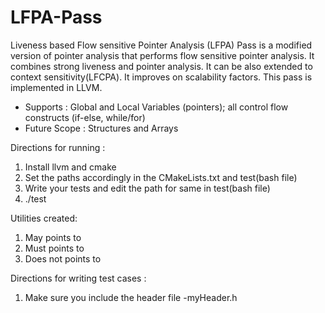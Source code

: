 # LFPA-Pass
Liveness based Flow sensitive Pointer Analysis (LFPA) Pass is a modified version of pointer analysis that performs flow sensitive pointer analysis. It combines strong liveness and pointer analysis. It can be also extended to context sensitivity(LFCPA). It improves on scalability factors. This pass is implemented in LLVM.

* Supports : Global and Local Variables (pointers); all control flow constructs (if-else, while/for)
* Future Scope : Structures and Arrays

Directions for running :
1. Install llvm and cmake
2. Set the paths accordingly in the CMakeLists.txt and test(bash file)
3. Write your tests and edit the path for same in test(bash file)
4. ./test

Utilities created:
1. May points to
2. Must points to
3. Does not points to

Directions for writing test cases :
1. Make sure you include the header file -myHeader.h
